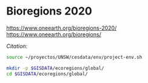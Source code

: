 # Bioregions 2020

https://www.oneearth.org/bioregions-2020/
https://www.oneearth.org/bioregions/

*Citation*:

```sh
source ~/proyectos/UNSW/cesdata/env/project-env.sh

mkdir -p $GISDATA/ecoregions/global/
cd $GISDATA/ecoregions/global/

```

